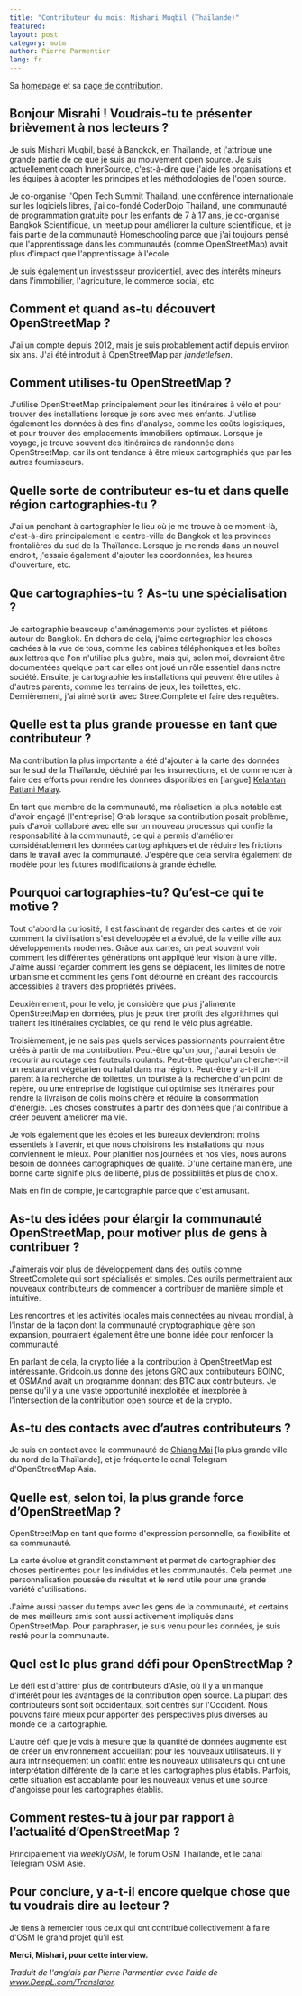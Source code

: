 ```yaml
---
title: "Contributeur du mois: Mishari Muqbil (Thaïlande)"
featured:
layout: post
category: motm
author: Pierre Parmentier
lang: fr
---
```


Sa [homepage](https://www.openstreetmap.org/user/Mishari) et sa [page de contribution](https://hdyc.neis-one.org/?Mishari).

## Bonjour Misrahi ! Voudrais-tu te présenter brièvement à nos lecteurs ?

Je suis Mishari Muqbil, basé à Bangkok, en Thaïlande, et j'attribue une grande partie de ce que je suis au mouvement open source. Je suis actuellement coach InnerSource, c'est-à-dire que j'aide les organisations et les équipes à adopter les principes et les méthodologies de l'open source.

Je co-organise l'Open Tech Summit Thailand, une conférence internationale sur les logiciels libres, j'ai co-fondé CoderDojo Thailand, une communauté de programmation gratuite pour les enfants de 7 à 17 ans, je co-organise Bangkok Scientifique, un meetup pour améliorer la culture scientifique, et je fais partie de la communauté Homeschooling parce que j'ai toujours pensé que l'apprentissage dans les communautés (comme OpenStreetMap) avait plus d'impact que l'apprentissage à l'école.

Je suis également un investisseur providentiel, avec des intérêts mineurs dans l'immobilier, l'agriculture, le commerce social, etc.

## Comment et quand as-tu découvert OpenStreetMap ?

J'ai un compte depuis 2012, mais je suis probablement actif depuis environ six ans. J'ai été introduit à OpenStreetMap par _jandetlefsen_.

## Comment utilises-tu OpenStreetMap ?

J'utilise OpenStreetMap principalement pour les itinéraires à vélo et pour trouver des installations lorsque je sors avec mes enfants. J'utilise également les données à des fins d'analyse, comme les coûts logistiques, et pour trouver des emplacements immobiliers optimaux. Lorsque je voyage, je trouve souvent des itinéraires de randonnée dans OpenStreetMap, car ils ont tendance à être mieux cartographiés que par les autres fournisseurs.

## Quelle sorte de contributeur es-tu et dans quelle région cartographies-tu ?

J'ai un penchant à cartographier le lieu où je me trouve à ce moment-là, c'est-à-dire principalement le centre-ville de Bangkok et les provinces frontalières du sud de la Thaïlande. Lorsque je me rends dans un nouvel endroit, j'essaie également d'ajouter les coordonnées, les heures d'ouverture, etc.

## Que cartographies-tu ? As-tu une spécialisation ?

Je cartographie beaucoup d'aménagements pour cyclistes et piétons autour de Bangkok. En dehors de cela, j'aime cartographier les choses cachées à la vue de tous, comme les cabines téléphoniques et les boîtes aux lettres que l'on n'utilise plus guère, mais qui, selon moi, devraient être documentées quelque part car elles ont joué un rôle essentiel dans notre société. Ensuite, je cartographie les installations qui peuvent être utiles à d'autres parents, comme les terrains de jeux, les toilettes, etc. Dernièrement, j'ai aimé sortir avec StreetComplete et faire des requêtes.

## Quelle est ta plus grande prouesse en tant que contributeur ?

Ma contribution la plus importante a été d'ajouter à la carte des données sur le sud de la Thaïlande, déchiré par les insurrections, et de commencer à faire des efforts pour rendre les données disponibles en [langue] [Kelantan Pattani Malay](https://en.wikipedia.org/wiki/Kelantan-Pattani_Malay).

En tant que membre de la communauté, ma réalisation la plus notable est d'avoir engagé [l'entreprise] Grab lorsque sa contribution posait problème, puis d'avoir collaboré avec elle sur un nouveau processus qui confie la responsabilité à la communauté, ce qui a permis d'améliorer considérablement les données cartographiques et de réduire les frictions dans le travail avec la communauté. J'espère que cela servira également de modèle pour les futures modifications à grande échelle.

## Pourquoi cartographies-tu? Qu’est-ce qui te motive ?

Tout d'abord la curiosité, il est fascinant de regarder des cartes et de voir comment la civilisation s'est développée et a évolué, de la vieille ville aux développements modernes. Grâce aux cartes, on peut souvent voir comment les différentes générations ont appliqué leur vision à une ville. J'aime aussi regarder comment les gens se déplacent, les limites de notre urbanisme et comment les gens l'ont détourné en créant des raccourcis accessibles à travers des propriétés privées.

Deuxièmement, pour le vélo, je considère que plus j'alimente OpenStreetMap en données, plus je peux tirer profit des algorithmes qui traitent les itinéraires cyclables, ce qui rend le vélo plus agréable.

Troisièmement, je ne sais pas quels services passionnants pourraient être créés à partir de ma contribution. Peut-être qu'un jour, j'aurai besoin de recourir au routage des fauteuils roulants. Peut-être quelqu'un cherche-t-il un restaurant végétarien ou halal dans ma région. Peut-être y a-t-il un parent à la recherche de toilettes, un touriste à la recherche d'un point de repère, ou une entreprise de logistique qui optimise ses itinéraires pour rendre la livraison de colis moins chère et réduire la consommation d'énergie. Les choses construites à partir des données que j'ai contribué à créer peuvent améliorer ma vie.

Je vois également que les écoles et les bureaux deviendront moins essentiels à l'avenir, et que nous choisirons les installations qui nous conviennent le mieux. Pour planifier nos journées et nos vies, nous aurons besoin de données cartographiques de qualité. D'une certaine manière, une bonne carte signifie plus de liberté, plus de possibilités et plus de choix.

Mais en fin de compte, je cartographie parce que c'est amusant.

## As-tu des idées pour élargir la communauté OpenStreetMap, pour motiver plus de gens à contribuer ?

J'aimerais voir plus de développement dans des outils comme StreetComplete qui sont spécialisés et simples. Ces outils permettraient aux nouveaux contributeurs de commencer à contribuer de manière simple et intuitive.

Les rencontres et les activités locales mais connectées au niveau mondial, à l'instar de la façon dont la communauté cryptographique gère son expansion, pourraient également être une bonne idée pour renforcer la communauté.

En parlant de cela, la crypto liée à la contribution à OpenStreetMap est intéressante. Gridcoin.us donne des jetons GRC aux contributeurs BOINC, et OSMAnd avait un programme donnant des BTC aux contributeurs. Je pense qu'il y a une vaste opportunité inexploitée et inexplorée à l'intersection de la contribution open source et de la crypto.

## As-tu des contacts avec d’autres contributeurs ?

Je suis en contact avec la communauté de [Chiang Mai](https://en.wikipedia.org/wiki/Chiang_Mai) [la plus grande ville du nord de la Thaïlande], et je fréquente le canal Telegram d'OpenStreetMap Asia.

## Quelle est, selon toi, la plus grande force d’OpenStreetMap ?

OpenStreetMap en tant que forme d'expression personnelle, sa flexibilité et sa communauté.

La carte évolue et grandit constamment et permet de cartographier des choses pertinentes pour les individus et les communautés. Cela permet une personnalisation poussée du résultat et le rend utile pour une grande variété d'utilisations.

J'aime aussi passer du temps avec les gens de la communauté, et certains de mes meilleurs amis sont aussi activement impliqués dans OpenStreetMap. Pour paraphraser, je suis venu pour les données, je suis resté pour la communauté.

## Quel est le plus grand défi pour OpenStreetMap ?

Le défi est d'attirer plus de contributeurs d'Asie, où il y a un manque d'intérêt pour les avantages de la contribution open source. La plupart des contributeurs sont soit occidentaux, soit centrés sur l'Occident. Nous pouvons faire mieux pour apporter des perspectives plus diverses au monde de la cartographie.

L'autre défi que je vois à mesure que la quantité de données augmente est de créer un environnement accueillant pour les nouveaux utilisateurs. Il y aura intrinsèquement un conflit entre les nouveaux utilisateurs qui ont une interprétation différente de la carte et les cartographes plus établis. Parfois, cette situation est accablante pour les nouveaux venus et une source d'angoisse pour les cartographes établis.

## Comment restes-tu à jour par rapport à l’actualité d’OpenStreetMap ?

Principalement via _weeklyOSM_, le forum OSM Thaïlande, et le canal Telegram OSM Asie.

## Pour conclure, y a-t-il encore quelque chose que tu voudrais dire au lecteur ?

Je tiens à remercier tous ceux qui ont contribué collectivement à faire d'OSM le grand projet qu'il est.

**Merci, Mishari, pour cette interview.**

*Traduit de l'anglais par Pierre Parmentier avec l'aide de www.DeepL.com/Translator.*
